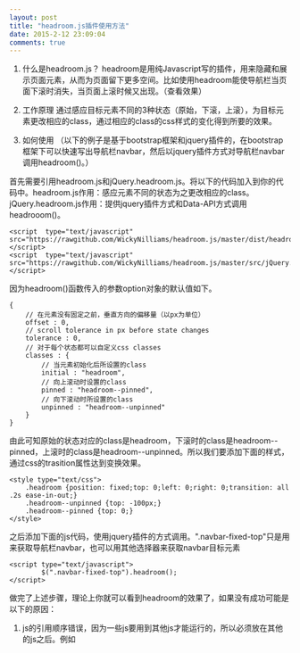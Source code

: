 ```yaml
---
layout: post
title: "headroom.js插件使用方法"
date: 2015-2-12 23:09:04
comments: true
---
```


1. 什么是headroom.js？
headroom是用纯Javascript写的插件，用来隐藏和展示页面元素，从而为页面留下更多空间。比如使用headroom能使导航栏当页面下滚时消失，当页面上滚时候又出现。（查看效果）

2. 工作原理
通过感应目标元素不同的3种状态（原始，下滚，上滚），为目标元素更改相应的class，通过相应的class的css样式的变化得到所要的效果。

3. 如何使用
（以下的例子是基于bootstrap框架和jquery插件的，在bootstrap框架下可以快速写出导航栏navbar，然后以jquery插件方式对导航栏navbar调用headroom()。）

首先需要引用headroom.js和jQuery.headroom.js。将以下的代码加入到你的代码中。headroom.js作用：感应元素不同的状态为之更改相应的class。jQuery.headroom.js作用：提供jquery插件方式和Data-API方式调用headrooom()。

````
<script  type="text/javascript"  src="https://rawgithub.com/WickyNilliams/headroom.js/master/dist/headroom.js"></script>  
<script  type="text/javascript"  src="https://rawgithub.com/WickyNilliams/headroom.js/master/src/jQuery.headroom.js"></script>  
````

因为headroom()函数传入的参数option对象的默认值如下。

````
{  
    // 在元素没有固定之前，垂直方向的偏移量（以px为单位）  
    offset : 0,  
    // scroll tolerance in px before state changes  
    tolerance : 0,  
    // 对于每个状态都可以自定义css classes   
    classes : {  
        // 当元素初始化后所设置的class  
        initial : "headroom",  
        // 向上滚动时设置的class  
        pinned : "headroom--pinned",  
        // 向下滚动时所设置的class  
        unpinned : "headroom--unpinned"  
    }  
}  
````
由此可知原始的状态对应的class是headroom，下滚时的class是headroom--pinned，上滚时的class是headroom--unpinned。所以我们要添加下面的样式，通过css的trasition属性达到变换效果。

````
<style type="text/css">  
    .headroom {position: fixed;top: 0;left: 0;right: 0;transition: all .2s ease-in-out;}  
    .headroom--unpinned {top: -100px;}  
    .headroom--pinned {top: 0;}  
</style>  
````

之后添加下面的js代码，使用jquery插件的方式调用。".navbar-fixed-top"只是用来获取导航栏navbar，也可以用其他选择器来获取navbar目标元素

````
<script type="text/javascript">  
        $(".navbar-fixed-top").headroom();     
</script>  
````

做完了上述步骤，理论上你就可以看到headroom的效果了，如果没有成功可能是以下的原因：

1. js的引用顺序错误，因为一些js要用到其他js才能运行的，所以必须放在其他的js之后。例如
> <script type="text/javascript">
            $(".navbar-fixed-top").headroom();   
    </script>
必须放在headroom.js和jQuery.headroom.js之后，而headroom.js和jQuery.headroom.js必须放在jQuery.js之后。

2. 将$(".navbar-fixed-top").headroom(); 放在主体html代码之前，如放在<head></head>中，因为在主体html代码之前，navbar元素还没加载就调用了headroom()，所以无效。应该用以下代码替换之，表示等文档加载完毕再调用。
>   <script type="text/javascript">
      	$("doucument").ready(fuction(){
     		 $(".navbar-fixed-top").headroom(); 
       	 });  
    </script>

上述的效果只是通过css自带的trasition属性来实现效果，比较单调。不过可以结合animate.css实现更多的漂亮的消失和出现的效果。（查看效果）

animate.css使用纯css为各种元素实现不同的动画效果，每一种class对应一种动画效果，所以将animate.css引入代码后headroom()可以直接使用已经写好的class。（animate.css下载）

我基于bootstrap和jquery写得例子。

````
<!DOCTYPE html>  
<html>  
  <head>  
    <title>Bootstrap 101 Template</title>  
    <meta name="viewport" content="width=device-width, initial-scale=1.0">  
    <!-- Bootstrap -->  
    <link rel="stylesheet" href="http://cdn.bootcss.com/twitter-bootstrap/3.0.3/css/bootstrap.min.css">  
  
    <link rel="stylesheet" href="I:/webpage/animate/animate.css">  
  
    <!-- HTML5 Shim and Respond.js IE8 support of HTML5 elements and media queries -->  
    <!-- WARNING: Respond.js doesn't work if you view the page via file:// -->  
    <!--[if lt IE 9]>  
        <script src="http://cdn.bootcss.com/html5shiv/3.7.0/html5shiv.min.js"></script>  
        <script src="http://cdn.bootcss.com/respond.js/1.3.0/respond.min.js"></script>  
    <![endif]-->  
    <style type="text/css">  
        .headroom {position: fixed;top: 0;left: 0;right: 0;transition: all .2s ease-in-out;}  
        .headroom--unpinned {top: -100px;}  
        .headroom--pinned {top: 0;}  
    </style>  
  
    <style type="text/css">  
      .scrollspy-example {  
        height: 1200px;  
        overflow: auto;  
        position: relative;  
      }  
    </style>  
  
  
  </head>  
  <body>  
  
    <!-- 页眉大屏显示 -->  
    <div class="jumbotron">  
        <div class="container">  
            <h1>Hello, world!</h1>  
            <p>This is a template for a simple marketing or informational website. It includes a large callout called a jumbotron and three supporting pieces of content. Use it as a starting point to create something more unique.</p>  
            <p><a class="btn btn-primary btn-lg" role="button">Learn more »</a></p>  
        </div>  
    </div>  
  
    <div class="container">  
  
        <!-- 导航栏 -->  
        <nav class="navbar navbar-inverse navbar-fixed-top" role="navigation" id="example">  
            <div class="navbar-header">  
              <a class="navbar-brand" href="#">w3school</a>  
            </div>  
  
            <div class="collapse navbar-collapse" id="tem">  
                <ul class="nav navbar-nav">  
                    <li class="active"><a href="#php">PHP</a></li>  
                    <li><a href="#js">JS</a></li>  
                    <li class="dropdown">  
                        <a href="#" class="dropdown-toggle" data-toggle="dropdown">database<b class="caret"></b></a>  
  
                        <ul class="dropdown-menu">  
                            <li><a href="#mysql">MySQL</a></li>  
                            <li><a href="#pgsql">PostgreSQL</a></li>  
                            <li><a href="#mgdb">MogoDB</a></li>  
                        </ul>  
                    </li>  
                </ul>  
            </div>  
        </nav>  
  
        <!-- 主体内容-->  
        <div data-spy="scroll" data-target="#example" data-offset="0" class="scrollspy-example">  
            <h4 id="php">PHP</h4>  
            <p>PHP, an acronym for Hypertext Preprocessor, is a widely-used open source general-purpose scripting language. It is an HTML embedded scripting language and is especially suited for web development. The basic syntax of PHP is similar to C, Java, and Perl, and is easy to learn. PHP is used for creating interactive and dynamic web pages quickly, but you can do much more with PHP.  
             </p>  
            <h4 id="js">JS</h4>  
            <p>  
            JavaScript is a cross-platform, object-oriented scripting language developed by Netscape. JavaScript was created by Netscape programmer Brendan Eich. It was first released under the name of LiveScript as part of Netscape Navigator 2.0 in September 1995. It was renamed JavaScript on December 4, 1995. As JavaScript works on the client side, It is mostly used for client-side web development.  
            </p>  
            <h4 id="mysql">MySQL</h4>  
            <p>  
            MySQL tutorial of w3cschool is a comprhensive tutorial to learn MySQL. We have hundreds of examples covered, often with PHP code. This helps you to learn how to create PHP-MySQL based web applications.  
            </p>  
            <h4 id="pgsql">PostgreSQL</h4>  
            <p>  
            In 1986 the Defense Advanced Research Projects Agency (DARPA), the Army Research Office (ARO), the National Science Foundation (NSF), and ESL, Inc sponsored Berkeley POSTGRES Project which was led by Michael Stonebrakessr. In 1987 the first demo version of the project is released. In June 1989, Version 1 was released to some external users. Version 2 and 3 were released in 1990 and 1991. Version 3 had support for multiple storage managers, an query executor was improved, rule system was rewritten. After that, POSTGRES has been started to be implemented in various research and development projects. For example, in late 1992, POSTGRES became the primary data manager for the Sequoia 2000 scientific computing project4. User community around the project also has been started increasing; by 1993, it was doubled.  
            </p>  
            <h4 id="mgdb">MongoDB</h4>  
            <p>  
            The term NoSQL was coined by Carlo Strozzi in the year 1998. He used this term to name his Open Source, Light Weight, DataBase which did not have an SQL interface.In the early 2009, when last.fm wanted to organize an event on open-source distributed databases, Eric Evans, a Rackspace employee, reused the term to refer databases which are non-relational, distributed, and does not conform to atomicity, consistency, isolation, durability - four obvious features of traditional relational database systems.  
            </p>  
            <p>  
            After reading the largest third party online MySQL tutorial by w3cschool, you will be able to install, manage and develop PHP-MySQL web applications by your own. We have a comprehensive, SQL TUTORIAL, which will help you to understand how to prepare queries to fetch data against various conditions.  
            </p>  
  
        </div>  
    </div>  
  
  
    <!-- jQuery (necessary for Bootstrap's JavaScript plugins) -->  
    <script src="http://cdn.bootcss.com/jquery/1.10.2/jquery.min.js"></script>  
    <!-- Include all compiled plugins (below), or include individual files as needed -->  
    <script src="http://cdn.bootcss.com/twitter-bootstrap/3.0.3/js/bootstrap.min.js"></script>  
  
  
    <script  type="text/javascript"  src="https://rawgithub.com/WickyNilliams/headroom.js/master/dist/headroom.js"></script>  
  
    <script  type="text/javascript"  src="https://rawgithub.com/WickyNilliams/headroom.js/master/src/jQuery.headroom.js"></script>  
  
    <script type="text/javascript">  
  
            $(".navbar-fixed-top").headroom();  
  
    </script>  
  
  
  </body>  
</html>  
````
